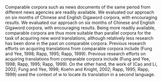 Comparable corpora such as news documents of the same period from different news agencies are readily available.
We evaluated our approach on six months of Chinese and English Gigaword corpora, with encouraging results.
We evaluated our approach on six months of Chinese and English Gigaword corpora, with encouraging results.
Being more readily available, comparable corpora are thus more suitable than parallel corpora for the task of acquiring new word translations, although relatively less research has been done in the past on comparable corpora.
Previous research efforts on acquiring translations from comparable corpora include (Fung and Yee, 1998; Rapp, 1995; Rapp, 1999).
Previous research efforts on acquiring translations from comparable corpora include (Fung and Yee, 1998; Rapp, 1995; Rapp, 1999).
On the other hand, the work of (Cao and Li, 2002; Fung and Yee, 1998; Koehn and Knight, 2002; Rapp, 1995; Rapp, 1999) used the context of w to locate its translation in a second language.
